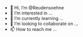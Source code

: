 - 👋 Hi, I’m @Reudensoehne
- 👀 I’m interested in ...
- 🌱 I’m currently learning ...
- 💞️ I’m looking to collaborate on ...
- 📫 How to reach me ...

<!---
Reudensoehne/Reudensoehne is a ✨ special ✨ repository because its `README.md` (this file) appears on your GitHub profile.
You can click the Preview link to take a look at your changes.
--->
